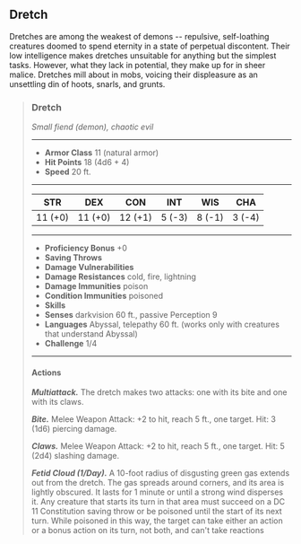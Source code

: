 ## Dretch
Dretches are among the weakest of demons -- repulsive, self-loathing creatures doomed to spend eternity in a state of perpetual discontent. Their low intelligence makes dretches unsuitable for anything but the simplest tasks. However, what they lack in potential, they make up for in sheer malice. Dretches mill about in mobs, voicing their displeasure as an unsettling din of hoots, snarls, and grunts.

>### Dretch
>*Small fiend (demon), chaotic evil*
>___
>- **Armor Class** 11 (natural armor)
>- **Hit Points** 18 (4d6 + 4)
>- **Speed** 20 ft.
>___
>|**STR**|**DEX**|**CON**|**INT**|**WIS**|**CHA**|
>|:---:|:---:|:---:|:---:|:---:|:---:|
>|11 (+0)|11 (+0)|12 (+1)|5 (-3)|8 (-1)|3 (-4)|
>
>___
>- **Proficiency Bonus** +0
>- **Saving Throws** 
>- **Damage Vulnerabilities** 
>- **Damage Resistances** cold, fire, lightning
>- **Damage Immunities** poison
>- **Condition Immunities** poisoned
>- **Skills** 
>- **Senses** darkvision 60 ft., passive Perception 9
>- **Languages** Abyssal, telepathy 60 ft. (works only with creatures that understand Abyssal)
>- **Challenge** 1/4
>___
>#### Actions
>***Multiattack.*** The dretch makes two attacks: one with its bite and one with its claws.
>
>***Bite.*** Melee Weapon Attack: +2 to hit, reach 5 ft., one target. Hit: 3 (1d6) piercing damage.
>
>***Claws.*** Melee Weapon Attack: +2 to hit, reach 5 ft., one target. Hit: 5 (2d4) slashing damage.
>
>***Fetid Cloud (1/Day).*** A 10-foot radius of disgusting green gas extends out from the dretch. The gas spreads around corners, and its area is lightly obscured. It lasts for 1 minute or until a strong wind disperses it. Any creature that starts its turn in that area must succeed on a DC 11 Constitution saving throw or be poisoned until the start of its next turn. While poisoned in this way, the target can take either an action or a bonus action on its turn, not both, and can't take reactions
